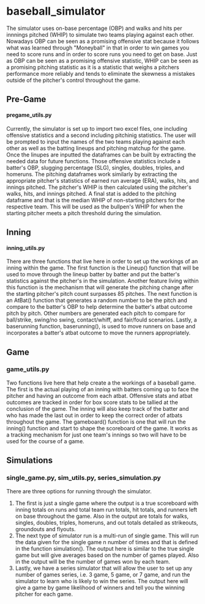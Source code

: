 # baseball_simulator

The simulator uses on-base percentage (OBP) and walks and hits per innnings pitched (WHIP) to simulate two teams playing against each other. Nowadays OBP can be seen as a promising offensive stat because it follows what was learned through "Moneyball" in that in order to win games you need to score runs and in order to score runs you need to get on base. Just as OBP can be seen as a promising offensive statistic, WHIP can be seen as a promising pitching statistic as it is a statistic that weighs a pitchers performance more reliably and tends to eliminate the skewness a mistakes outside of the pitcher's control throughout the game. 
 

## Pre-Game
#### pregame_utils.py
Currently, the simulator is set up to import two excel files, one including offensive statistics and a second including pitchinig statistics. The user will be prompted to input the names of the two teams playing against each other as well as the batting lineups and pitching matchup for the game. Once the linupes are inputted the dataframes can be built by extracting the needed data for future functions. Those offensive statistics include a batter's OBP, slugging percentage (SLG), singles, doubles, triples, and homeruns. The pitching dataframes work similarly by extracting the appropriate pitcher's statistics of earned run average (ERA), walks, hits, and innings pitched. The pitcher's WHIP is then calculated using the pitcher's walks, hits, and innings pitched. A final stat is added to the pitching dataframe and that is the median WHIP of non-starting pitchers for the respective team. This will be used as the bullpen's WHIP for when the starting pitcher meets a pitch threshold during the simulation. 

## Inning
#### inning_utils.py
There are three functions that live here in order to set up the workings of an inning within the game. The first function is the Lineup() function that will be used to move through the lineup batter by batter and put the batter's statistics against the pitcher's in the simulation. Another feature living within this function is the mechanism that will generate the pitching change after the starting pitcher's pitch count surpasses 85 pitches. The next function is an AtBat() function that generates a random number to be the pitch and compare to the batter's OBP to help determine the batter's atbat outcome pitch by pitch. Other numbers are generated each pitch to compare for ball/strike, swing/no swing, contact/whiff, and fair/fould scenarios. Lastly, a baserunning function, baserunning(), is used to move runners on base and incorporates a batter's atbat outcome to move the runners appropriately.

## Game
### game_utils.py
Two functions live here that help create a the workings of a baseball game. The first is the actual playing of an inning with batters coming up to face the pitcher and having an outcome from each atbat. Offensive stats and atbat outcomes are tracked in order for box score stats to be tallied at the conclusion of the game. The inning will also keep track of the batter and who has made the last out in order to keep the correct order of atbats throughout the game. The gameboard() function is one that will run the inning() function and start to shape the scoreboard of the game. It works as a tracking mechanism for just one team's innings so two will have to be used for the course of a game. 

## Simulations
### single_game.py, sim_utils.py, series_simulation.py
There are three options for running through the simulator. 
1. The first is just a single game where the output is a true scoreboard with inning totals on runs and total team run totals, hit totals, and runners left on base throughout the game. Also in the output are totals for walks, singles, doubles, triples, homeruns, and out totals detailed as strikeouts, groundouts and flyouts. 
2. The next type of simulator run is a multi-run of single game. This will run the data given for the single game n number of times and that is defined in the function simulation(). The output here is similar to the true single game but will give averages based on the number of games played. Also in the output will be the number of games won by each team.
3. Lastly, we have a series simulator that will allow the user to set up any number of games series, i.e. 3 game, 5 game, or 7 game, and run the simulator to learn who is likely to win the series. The output here will give a game by game likelihood of winners and tell you the winning pitcher for each game. 
